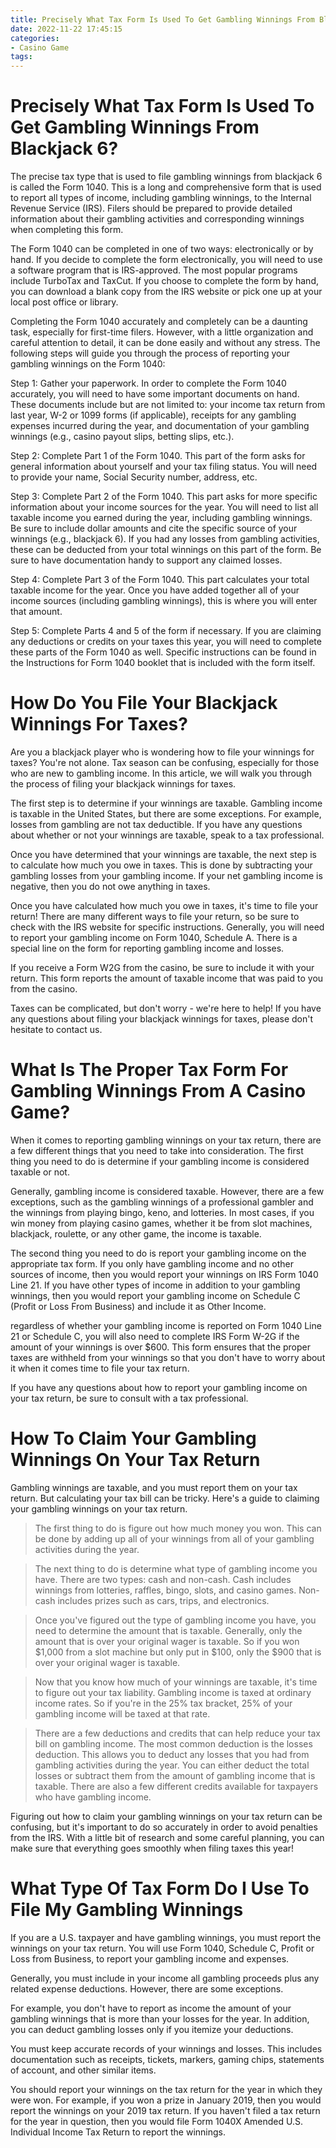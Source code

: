 ```yaml
---
title: Precisely What Tax Form Is Used To Get Gambling Winnings From Blackjack 6
date: 2022-11-22 17:45:15
categories:
- Casino Game
tags:
---
```



#  Precisely What Tax Form Is Used To Get Gambling Winnings From Blackjack 6?

The precise tax type that is used to file gambling winnings from blackjack 6 is called the Form 1040. This is a long and comprehensive form that is used to report all types of income, including gambling winnings, to the Internal Revenue Service (IRS). Filers should be prepared to provide detailed information about their gambling activities and corresponding winnings when completing this form.

The Form 1040 can be completed in one of two ways: electronically or by hand. If you decide to complete the form electronically, you will need to use a software program that is IRS-approved. The most popular programs include TurboTax and TaxCut. If you choose to complete the form by hand, you can download a blank copy from the IRS website or pick one up at your local post office or library.

Completing the Form 1040 accurately and completely can be a daunting task, especially for first-time filers. However, with a little organization and careful attention to detail, it can be done easily and without any stress. The following steps will guide you through the process of reporting your gambling winnings on the Form 1040:

Step 1: Gather your paperwork. In order to complete the Form 1040 accurately, you will need to have some important documents on hand. These documents include but are not limited to: your income tax return from last year, W-2 or 1099 forms (if applicable), receipts for any gambling expenses incurred during the year, and documentation of your gambling winnings (e.g., casino payout slips, betting slips, etc.).

Step 2: Complete Part 1 of the Form 1040. This part of the form asks for general information about yourself and your tax filing status. You will need to provide your name, Social Security number, address, etc.

Step 3: Complete Part 2 of the Form 1040. This part asks for more specific information about your income sources for the year. You will need to list all taxable income you earned during the year, including gambling winnings. Be sure to include dollar amounts and cite the specific source of your winnings (e.g., blackjack 6). If you had any losses from gambling activities, these can be deducted from your total winnings on this part of the form. Be sure to have documentation handy to support any claimed losses.

Step 4: Complete Part 3 of the Form 1040. This part calculates your total taxable income for the year. Once you have added together all of your income sources (including gambling winnings), this is where you will enter that amount.

Step 5: Complete Parts 4 and 5 of the form if necessary. If you are claiming any deductions or credits on your taxes this year, you will need to complete these parts of the Form 1040 as well. Specific instructions can be found in the Instructions for Form 1040 booklet that is included with the form itself.

#  How Do You File Your Blackjack Winnings For Taxes? 

Are you a blackjack player who is wondering how to file your winnings for taxes? You're not alone. Tax season can be confusing, especially for those who are new to gambling income. In this article, we will walk you through the process of filing your blackjack winnings for taxes.

The first step is to determine if your winnings are taxable. Gambling income is taxable in the United States, but there are some exceptions. For example, losses from gambling are not tax deductible. If you have any questions about whether or not your winnings are taxable, speak to a tax professional.

Once you have determined that your winnings are taxable, the next step is to calculate how much you owe in taxes. This is done by subtracting your gambling losses from your gambling income. If your net gambling income is negative, then you do not owe anything in taxes.

Once you have calculated how much you owe in taxes, it's time to file your return! There are many different ways to file your return, so be sure to check with the IRS website for specific instructions. Generally, you will need to report your gambling income on Form 1040, Schedule A. There is a special line on the form for reporting gambling income and losses.

If you receive a Form W2G from the casino, be sure to include it with your return. This form reports the amount of taxable income that was paid to you from the casino.

Taxes can be complicated, but don't worry - we're here to help! If you have any questions about filing your blackjack winnings for taxes, please don't hesitate to contact us.

#  What Is The Proper Tax Form For Gambling Winnings From A Casino Game? 

When it comes to reporting gambling winnings on your tax return, there are a few different things that you need to take into consideration. The first thing you need to do is determine if your gambling income is considered taxable or not. 

Generally, gambling income is considered taxable. However, there are a few exceptions, such as the gambling winnings of a professional gambler and the winnings from playing bingo, keno, and lotteries. In most cases, if you win money from playing casino games, whether it be from slot machines, blackjack, roulette, or any other game, the income is taxable. 

The second thing you need to do is report your gambling income on the appropriate tax form. If you only have gambling income and no other sources of income, then you would report your winnings on IRS Form 1040 Line 21. If you have other types of income in addition to your gambling winnings, then you would report your gambling income on Schedule C (Profit or Loss From Business) and include it as Other Income. 

 regardless of whether your gambling income is reported on Form 1040 Line 21 or Schedule C, you will also need to complete IRS Form W-2G if the amount of your winnings is over $600. This form ensures that the proper taxes are withheld from your winnings so that you don't have to worry about it when it comes time to file your tax return. 

If you have any questions about how to report your gambling income on your tax return, be sure to consult with a tax professional.

#  How To Claim Your Gambling Winnings On Your Tax Return 

Gambling winnings are taxable, and you must report them on your tax return. But calculating your tax bill can be tricky. Here's a guide to claiming your gambling winnings on your tax return.

> The first thing to do is figure out how much money you won. This can be done by adding up all of your winnings from all of your gambling activities during the year.

> The next thing to do is determine what type of gambling income you have. There are two types: cash and non-cash. Cash includes winnings from lotteries, raffles, bingo, slots, and casino games. Non-cash includes prizes such as cars, trips, and electronics.

> Once you've figured out the type of gambling income you have, you need to determine the amount that is taxable. Generally, only the amount that is over your original wager is taxable. So if you won $1,000 from a slot machine but only put in $100, only the $900 that is over your original wager is taxable.

> Now that you know how much of your winnings are taxable, it's time to figure out your tax liability. Gambling income is taxed at ordinary income rates. So if you're in the 25% tax bracket, 25% of your gambling income will be taxed at that rate.

> There are a few deductions and credits that can help reduce your tax bill on gambling income. The most common deduction is the losses deduction. This allows you to deduct any losses that you had from gambling activities during the year. You can either deduct the total losses or subtract them from the amount of gambling income that is taxable. There are also a few different credits available for taxpayers who have gambling income. 

Figuring out how to claim your gambling winnings on your tax return can be confusing, but it's important to do so accurately in order to avoid penalties from the IRS. With a little bit of research and some careful planning, you can make sure that everything goes smoothly when filing taxes this year!

#  What Type Of Tax Form Do I Use To File My Gambling Winnings

If you are a U.S. taxpayer and have gambling winnings, you must report the winnings on your tax return. You will use Form 1040, Schedule C, Profit or Loss from Business, to report your gambling income and expenses.

Generally, you must include in your income all gambling proceeds plus any related expense deductions. However, there are some exceptions.

For example, you don't have to report as income the amount of your gambling winnings that is more than your losses for the year. In addition, you can deduct gambling losses only if you itemize your deductions.

You must keep accurate records of your winnings and losses. This includes documentation such as receipts, tickets, markers, gaming chips, statements of account, and other similar items.

You should report your winnings on the tax return for the year in which they were won. For example, if you won a prize in January 2019, then you would report the winnings on your 2019 tax return. If you haven't filed a tax return for the year in question, then you would file Form 1040X Amended U.S. Individual Income Tax Return to report the winnings.